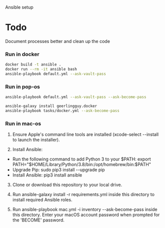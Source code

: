 Ansible setup

# Todo

Document processes better and clean up the code

### Run in docker

```sh
docker build -t ansible .
docker run --rm -it ansible bash
ansible-playbook default.yml --ask-vault-pass
```

### Run in pop-os

```sh
ansible-playbook default.yml --ask-vault-pass --ask-become-pass

ansible-galaxy install geerlingguy.docker
ansible-playbook tasks/docker.yml --ask-become-pass
```

### Run in mac-os

1. Ensure Apple's command line tools are installed (xcode-select --install to launch the installer).

2. Install Ansible:

 - Run the following command to add Python 3 to your $PATH: export PATH="$HOME/Library/Python/3.8/bin:/opt/homebrew/bin:$PATH"
 - Upgrade Pip: sudo pip3 install --upgrade pip
 - Install Ansible: pip3 install ansible

3. Clone or download this repository to your local drive.

4. Run ansible-galaxy install -r requirements.yml inside this directory to install required Ansible roles.

5. Run ansible-playbook mac.yml -i inventory --ask-become-pass inside this directory. Enter your macOS account password when prompted for the 'BECOME' password.


